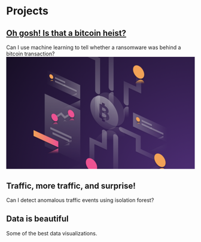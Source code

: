 # Projects
   
## [Oh gosh! Is that a bitcoin heist?](/project/bitcoin-heist)
Can I use machine learning to tell whether a ransomware was behind a bitcoin transaction?   
<img src="/images/bitcoin/cover.jpg?raw=true" alt="Bitcoin Heist Cover Photo"  class=”center”/>

## Traffic, more traffic, and surprise! 
Can I detect anomalous traffic events using isolation forest? 

## Data is beautiful
Some of the best data visualizations.
